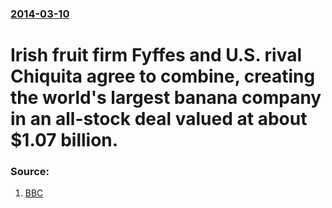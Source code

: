 ### [2014-03-10](/news/2014/03/10/index.md)

# Irish fruit firm Fyffes and U.S. rival Chiquita agree to combine, creating the world's largest banana company in an all-stock deal valued at about $1.07 billion. 




### Source:

1. [BBC](http://www.bbc.com/news/business-26511507)
